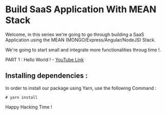 # Build SaaS Application With MEAN Stack

Welcome, in this series we're going to go through building a SaaS Application using the MEAN (MONGO/Express/Angular/NodeJS) Stack.

We're going to start small and integrate more functionalities throug time !.

PART 1 : Hello World ! - 	[YouTube Link ](http://)


## Installing dependencies :
In order to install our package using Yarn, use the following Command : 

```
# yarn install
```

Happy Hacking Time !
